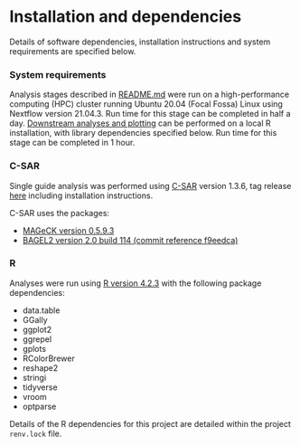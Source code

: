 # Installation and dependencies

Details of software dependencies, installation instructions and system requirements are specified below.

### System requirements

Analysis stages described in [README.md](https://github.com/dlalexander/uveal_melanoma_dual_guide_CRISPR/blob/master/README.md) were run on a high-performance computing (HPC) cluster running Ubuntu 20.04 (Focal Fossa) Linux using Nextflow version 21.04.3. Run time for this stage can be completed in half a day.
[Downstream analyses and plotting](https://github.com/dlalexander/uveal_melanoma_dual_guide_CRISPR/tree/master/SCRIPTS/plotting) can be performed on a local R installation, with library dependencies specified below. Run time for this stage can be completed in 1 hour. 

### C-SAR

Single guide analysis was performed using [C-SAR](https://github.com/cancerit/C-SAR) version 1.3.6, tag release [here](https://github.com/cancerit/C-SAR/releases/tag/1.3.6) including installation instructions.

C-SAR uses the packages:
* [MAGeCK version 0.5.9.3](https://sourceforge.net/projects/mageck/files/0.5/)
* [BAGEL2 version 2.0 build 114 (commit reference f9eedca)](https://github.com/hart-lab/bagel/tree/f9eedca7dc16299943dd1fd499bc1df4350ce8ef)

### R

Analyses were run using [R version 4.2.3](https://cran.r-project.org/) with the following package dependencies:

* data.table
* GGally
* ggplot2
* ggrepel
* gplots
* RColorBrewer
* reshape2
* stringi
* tidyverse
* vroom
* optparse

Details of the R dependencies for this project are detailed within the project `renv.lock` file.
